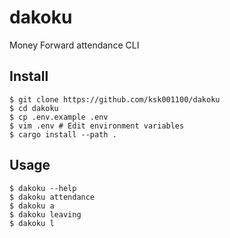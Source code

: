 # dakoku

Money Forward attendance CLI

## Install
```shell
$ git clone https://github.com/ksk001100/dakoku
$ cd dakoku
$ cp .env.example .env
$ vim .env # Edit environment variables
$ cargo install --path .
```

## Usage
```shell
$ dakoku --help
$ dakoku attendance
$ dakoku a
$ dakoku leaving
$ dakoku l
```
